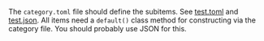 The `category.toml` file should define the subitems. See [test.toml](./test.toml) and [test.json](./test.json). All items need a `default()` class method for constructing via the category file. You should probably use JSON for this.